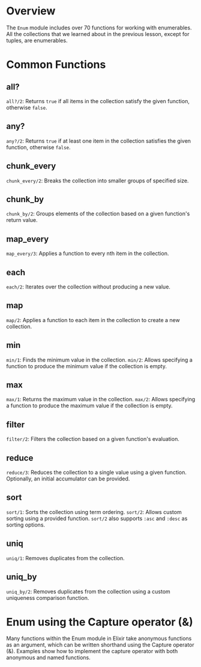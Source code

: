 # Overview

The `Enum` module includes over 70 functions for working with enumerables.
All the collections that we learned about in the previous lesson, except for tuples, are enumerables.

# Common Functions

## all?

`all?/2`: Returns `true` if all items in the collection satisfy the given function, otherwise `false`.

## any?

`any?/2`: Returns `true` if at least one item in the collection satisfies the given function, otherwise `false`.

## chunk_every

`chunk_every/2`: Breaks the collection into smaller groups of specified size.

## chunk_by

`chunk_by/2`: Groups elements of the collection based on a given function's return value.

## map_every

`map_every/3`: Applies a function to every nth item in the collection.

## each

`each/2`: Iterates over the collection without producing a new value.

## map

`map/2`: Applies a function to each item in the collection to create a new collection.

## min

`min/1`: Finds the minimum value in the collection.
`min/2`: Allows specifying a function to produce the minimum value if the collection is empty.

## max

`max/1`: Returns the maximum value in the collection.
`max/2`: Allows specifying a function to produce the maximum value if the collection is empty.

## filter

`filter/2`: Filters the collection based on a given function's evaluation.

## reduce

`reduce/3`: Reduces the collection to a single value using a given function.
Optionally, an initial accumulator can be provided.

## sort

`sort/1`: Sorts the collection using term ordering.
`sort/2`: Allows custom sorting using a provided function.
`sort/2` also supports `:asc` and `:desc` as sorting options.

## uniq

`uniq/1`: Removes duplicates from the collection.

## uniq_by

`uniq_by/2`: Removes duplicates from the collection using a custom uniqueness comparison function.

# Enum using the Capture operator (&)

Many functions within the Enum module in Elixir take anonymous functions as an argument, which can be written shorthand using the Capture operator (&).
Examples show how to implement the capture operator with both anonymous and named functions.
